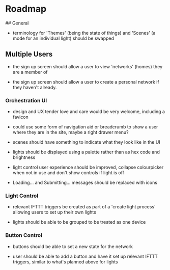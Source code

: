# Roadmap

## General

- terminology for 'Themes' (being the state of things) and 'Scenes' (a mode for an individual light) should be swapped

## Multiple Users

- the sign up screen should allow a user to view 'networks' (homes) they are a member of

- the sign up screen should allow a user to create a personal network if they haven't already.


### Orchestration UI

- design and UX tender love and care would be very welcome, including a favicon

- could use some form of navigation aid or breadcrumb to show a user where they are in the site, maybe a right drawer menu?

- scenes should have something to indicate what they look like in the UI

- lights should be displayed using a palette rather than as hex code and brightness

- light control user experience should be improved, collapse colourpicker when not in use and don't show controls if light is off

- Loading... and Submitting... messages should be replaced with icons


### Light Control

- relevant IFTTT triggers be created as part of a 'create light process' allowing users to set up their own lights

- lights should be able to be grouped to be treated as one device


### Button Control

- buttons should be able to set a new state for the network

- user should be able to add a button and have it set up relevant IFTTT triggers, similar to what's planned above for lights